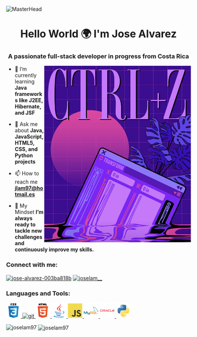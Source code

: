 ![MasterHead](https://github.com/Joselam97/Joselam97/blob/main/descarga.gif)
<h1 align="center">Hello World 🌍 I'm Jose Alvarez</h1>
<h3 align="center">A passionate full-stack developer in progress from Costa Rica</h3>
<img align="right" alt="Coding" width="400" src="https://github.com/Joselam97/Joselam97/blob/main/CTRL%2BZ.png">

- 🌱 I’m currently learning **Java frameworks like J2EE, Hibernate, and JSF**

- 💬 Ask me about **Java, JavaScript, HTML5, CSS, and Python projects**

- 📫 How to reach me **jlam97@hotmail.es**

- 🎯 My Mindset **I’m always ready to tackle new challenges and continuously improve my skills.**

<h3 align="left">Connect with me:</h3>
<p align="left">
<a href="https://linkedin.com/in/jose-alvarez-003ba818b" target="blank"><img align="center" src="https://raw.githubusercontent.com/rahuldkjain/github-profile-readme-generator/master/src/images/icons/Social/linked-in-alt.svg" alt="jose-alvarez-003ba818b" height="30" width="40" /></a>
<a href="https://instagram.com/joselam__" target="blank"><img align="center" src="https://raw.githubusercontent.com/rahuldkjain/github-profile-readme-generator/master/src/images/icons/Social/instagram.svg" alt="joselam__" height="30" width="40" /></a>
</p>

<h3 align="left">Languages and Tools:</h3>
<p align="left"> <a href="https://www.w3schools.com/css/" target="_blank" rel="noreferrer"> <img src="https://raw.githubusercontent.com/devicons/devicon/master/icons/css3/css3-original-wordmark.svg" alt="css3" width="40" height="40"/> </a> <a href="https://git-scm.com/" target="_blank" rel="noreferrer"> <img src="https://www.vectorlogo.zone/logos/git-scm/git-scm-icon.svg" alt="git" width="40" height="40"/> </a> <a href="https://www.w3.org/html/" target="_blank" rel="noreferrer"> <img src="https://raw.githubusercontent.com/devicons/devicon/master/icons/html5/html5-original-wordmark.svg" alt="html5" width="40" height="40"/> </a> <a href="https://www.java.com" target="_blank" rel="noreferrer"> <img src="https://raw.githubusercontent.com/devicons/devicon/master/icons/java/java-original.svg" alt="java" width="40" height="40"/> </a> <a href="https://developer.mozilla.org/en-US/docs/Web/JavaScript" target="_blank" rel="noreferrer"> <img src="https://raw.githubusercontent.com/devicons/devicon/master/icons/javascript/javascript-original.svg" alt="javascript" width="40" height="40"/> </a> <a href="https://www.mysql.com/" target="_blank" rel="noreferrer"> <img src="https://raw.githubusercontent.com/devicons/devicon/master/icons/mysql/mysql-original-wordmark.svg" alt="mysql" width="40" height="40"/> </a> <a href="https://www.oracle.com/" target="_blank" rel="noreferrer"> <img src="https://raw.githubusercontent.com/devicons/devicon/master/icons/oracle/oracle-original.svg" alt="oracle" width="40" height="40"/> </a> <a href="https://www.python.org" target="_blank" rel="noreferrer"> <img src="https://raw.githubusercontent.com/devicons/devicon/master/icons/python/python-original.svg" alt="python" width="40" height="40"/> </a> </p>

<p><img align="left" src="https://github-readme-stats.vercel.app/api/top-langs?username=joselam97&show_icons=true&locale=en&layout=compact" alt="joselam97" /></p>

<p>&nbsp;<img align="center" src="https://github-readme-stats.vercel.app/api?username=joselam97&show_icons=true&locale=en" alt="joselam97" /></p>
